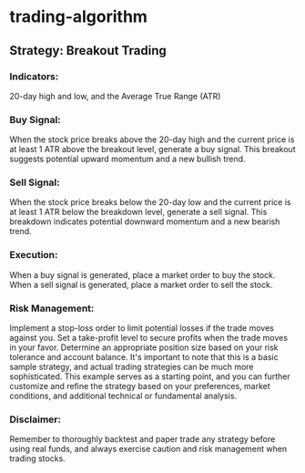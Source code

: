 # trading-algorithm

## Strategy: Breakout Trading

### Indicators:
20-day high and low, and the Average True Range (ATR)

### Buy Signal:
When the stock price breaks above the 20-day high and the current price is at least 1 ATR above the breakout level, generate a buy signal.
This breakout suggests potential upward momentum and a new bullish trend.

### Sell Signal:
When the stock price breaks below the 20-day low and the current price is at least 1 ATR below the breakdown level, generate a sell signal.
This breakdown indicates potential downward momentum and a new bearish trend.

### Execution:

When a buy signal is generated, place a market order to buy the stock.
When a sell signal is generated, place a market order to sell the stock.

### Risk Management:

Implement a stop-loss order to limit potential losses if the trade moves against you.
Set a take-profit level to secure profits when the trade moves in your favor.
Determine an appropriate position size based on your risk tolerance and account balance.
It's important to note that this is a basic sample strategy, and actual trading strategies can be much more sophisticated. This example serves as a starting point, and you can further customize and refine the strategy based on your preferences, market conditions, and additional technical or fundamental analysis.

### Disclaimer:
Remember to thoroughly backtest and paper trade any strategy before using real funds, and always exercise caution and risk management when trading stocks.
